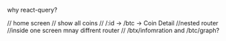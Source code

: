 why react-query?


// home screen 
// show all coins
// /:id -> /btc -> Coin Detail
//nested router
//inside one screen mnay diffrent router
// /btx/infomration and /btc/graph?